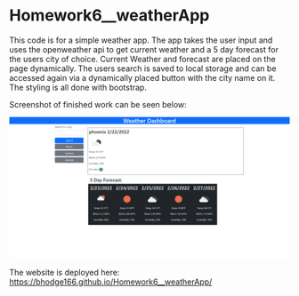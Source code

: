 # Homework6__weatherApp
This code is for a simple weather app. The app takes the user input and uses the openweather api to get current weather and a 5 day forecast for the users city of choice. Current Weather and forecast are placed on the page dynamically. The users search is saved to local storage and can be accessed again via a dynamically placed button with the city name on it. The styling is all done with bootstrap.

Screenshot of finished work can be seen below:

![Homework Screenshot](./assets/images/Homework6_Screenshot.png)

The website is deployed here:
https://bhodge166.github.io/Homework6__weatherApp/